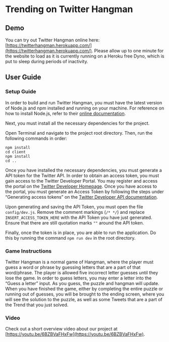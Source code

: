 # Trending on Twitter Hangman

## Demo

You can try out Twitter Hangman online here: [https://twitterhangman.herokuapp.com/](https://twitterhangman.herokuapp.com/). Please allow up to one minute for the website to load as it is currently running on a Heroku free Dyno, which is put to sleep during periods of inactivity.

## User Guide

### Setup Guide

In order to build and run Twitter Hangman, you must have the latest version of Node.js and npm installed and running on your machine. For reference on how to install Node.js, refer to their [online documentation](https://nodejs.dev/learn/how-to-install-nodejs).

Next, you must install all the necessary dependencies for the project.

Open Terminal and navigate to the project root directory.
Then, run the following commands in order:

```
npm install
cd client
npm install
cd ..
```

Once you have installed the necessary dependencies, you must generate a API token for the Twitter API. In order to obtain an access token, you must gain access to the Twitter Developer Portal. You may register and access the portal on the [Twitter Developer Homepage](https://developer.twitter.com/en/apply-for-access). Once you have access to the portal, you must generate an Access Token by following the steps under “Generating access tokens” on the [Twitter Developer API documentation](https://developer.twitter.com/ja/docs/basics/authentication/guides/access-tokens).

Upon generating and saving the API Token, you must open the file `config/dev.js`. Remove the comment markings (`/* */`) and replace `INSERT_ACCESS_TOKEN_HERE` with the API Token you have just generated. Ensure that there are still quotation marks `""` around the API token.

Finally, once the token is in place, you are able to run the application. Do this by running the command `npm run dev` in the root directory.

### Game Instructions

Twitter Hangman is a normal game of Hangman, where the player must guess a word or phrase by guessing letters that are a part of that word/phrase. The player is allowed five incorrect letter guesses until they lose the game. In order to guess letters, you may enter a letter into the “Guess a letter” input. As you guess, the puzzle and hangman will update. When you have finished the game, either by completing the entire puzzle or running out of guesses, you will be brought to the ending screen, where you will see the solution to the puzzle, as well as some Tweets that are a part of the Trend that you just solved.

### Video

Check out a short overview video about our project at [https://youtu.be/6BZBVaFHxFw](https://youtu.be/6BZBVaFHxFw).
